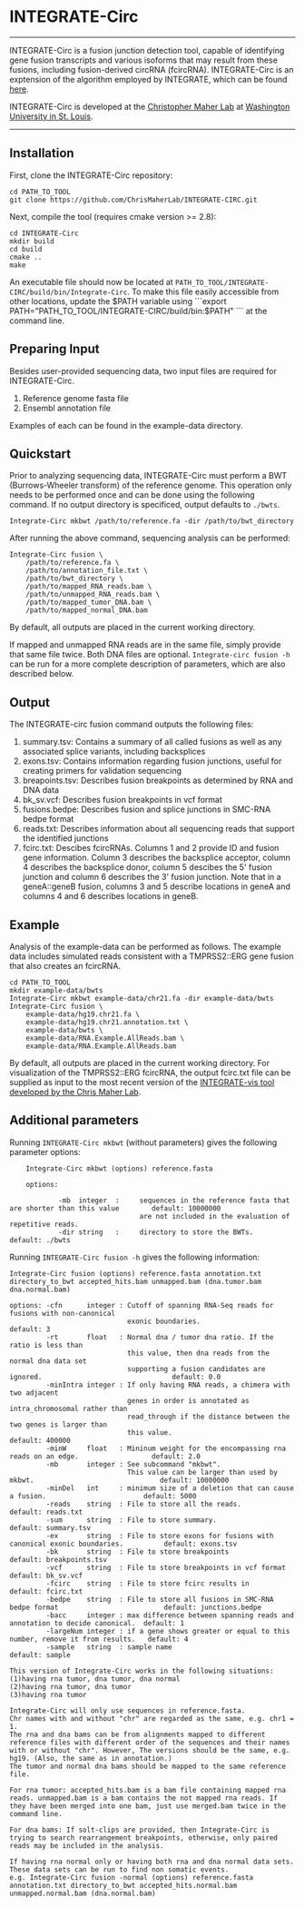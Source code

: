 # INTEGRATE-Circ
***
INTEGRATE-Circ is a fusion junction detection tool, capable of identifying gene fusion transcripts and various isoforms that may result from these fusions, including fusion-derived circRNA (fcircRNA). INTEGRATE-Circ is an exptension of the algorithm employed by INTEGRATE, which can be found [here](https://github.com/ChrisMaherLab/INTEGRATE).

INTEGRATE-Circ is developed at the [Christopher Maher Lab](http://www.maherlab.com/) at [Washington University in St. Louis](http://www.wustl.edu).
***

## Installation
First, clone the INTEGRATE-Circ repository:
```
cd PATH_TO_TOOL
git clone https://github.com/ChrisMaherLab/INTEGRATE-CIRC.git
```
Next, compile the tool (requires cmake version >= 2.8):
```
cd INTEGRATE-Circ
mkdir build
cd build
cmake ..
make
```
An executable file should now be located at ``` PATH_TO_TOOL/INTEGRATE-CIRC/build/bin/Integrate-Circ ```. To make this file easily accessible from other locations, update the $PATH variable using ```export PATH="PATH_TO_TOOL/INTEGRATE-CIRC/build/bin:$PATH" ``` at the command line.

## Preparing Input
Besides user-provided sequencing data, two input files are required for INTEGRATE-Circ.

1. Reference genome fasta file
2. Ensembl annotation file

Examples of each can be found in the example-data directory.

## Quickstart
Prior to analyzing sequencing data, INTEGRATE-Circ must perform a BWT (Burrows-Wheeler transform) of the reference genome. This operation only needs to be performed once and can be done using the following command. If no output directory is specificed, output defaults to ```./bwts```.
```
Integrate-Circ mkbwt /path/to/reference.fa -dir /path/to/bwt_directory
```

After running the above command, sequencing analysis can be performed:
```
Integrate-Circ fusion \
	/path/to/reference.fa \
	/path/to/annotation_file.txt \
	/path/to/bwt_directory \
	/path/to/mapped_RNA_reads.bam \
	/path/to/unmapped_RNA_reads.bam \
	/path/to/mapped_tumor_DNA.bam \
	/path/to/mapped_normal_DNA.bam
```
By default, all outputs are placed in the current working directory.

If mapped and unmapped RNA reads are in the same file, simply provide that same file twice. Both DNA files are optional. ```Integrate-circ fusion -h``` can be run for a more complete description of parameters, which are also described below.

## Output
The INTEGRATE-circ fusion command outputs the following files:
1. summary.tsv: Contains a summary of all called fusions as well as any associated splice variants, including backsplices
2. exons.tsv: Contains information regarding fusion junctions, useful for creating primers for validation sequencing
3. breapoints.tsv: Describes fusion breakpoints as determined by RNA and DNA data
4. bk_sv.vcf: Describes fusion breakpoints in vcf format
5. fusions.bedpe: Describes fusion and splice junctions in SMC-RNA bedpe format
6. reads.txt: Describes information about all sequencing reads that support the identified junctions
7. fcirc.txt: Descibes fcircRNAs. Columns 1 and 2 provide ID and fusion gene information. Column 3 describes the backsplice acceptor, column 4 describes the backsplice donor, column 5 descibes the 5' fusion junction and column 6 describes the 3' fusion junction. Note that in a geneA::geneB fusion, columns 3 and 5 describe locations in geneA and columns 4 and 6 describes locations in geneB.

## Example
Analysis of the example-data can be performed as follows. The example data includes simulated reads consistent with a TMPRSS2::ERG gene fusion that also creates an fcircRNA.
```
cd PATH_TO_TOOL
mkdir example-data/bwts
Integrate-Circ mkbwt example-data/chr21.fa -dir example-data/bwts
Integrate-Circ fusion \
	example-data/hg19.chr21.fa \
	example-data/hg19.chr21.annotation.txt \
	example-data/bwts \
	example-data/RNA.Example.AllReads.bam \
	example-data/RNA.Example.AllReads.bam
```
By default, all outputs are placed in the current working directory. For visualization of the TMPRSS2::ERG fcircRNA, the output fcirc.txt file can be supplied as input to the most recent version of the [INTEGRATE-vis tool developed by the Chris Maher Lab](https://github.com/ChrisMaherLab/INTEGRATE-Vis).

## Additional parameters
Running ```INTEGRATE-Circ mkbwt``` (without parameters) gives the following parameter options:
```
    Integrate-Circ mkbwt (options) reference.fasta

    options:

            -mb  integer  :     sequences in the reference fasta that are shorter than this value        default: 10000000
                                are not included in the evaluation of repetitive reads.   
            -dir string   :     directory to store the BWTs.                                             default: ./bwts

```
Running ```INTEGRATE-Circ fusion -h``` gives the following information:
```
Integrate-Circ fusion (options) reference.fasta annotation.txt directory_to_bwt accepted_hits.bam unmapped.bam (dna.tumor.bam dna.normal.bam)

options: -cfn      integer : Cutoff of spanning RNA-Seq reads for fusions with non-canonical
                             exonic boundaries.                                                         default: 3
         -rt       float   : Normal dna / tumor dna ratio. If the ratio is less than
                             this value, then dna reads from the normal dna data set 
                             supporting a fusion candidates are ignored.                                default: 0.0
         -minIntra integer : If only having RNA reads, a chimera with two adjacent
                             genes in order is annotated as intra_chromosomal rather than 
                             read_through if the distance between the two genes is larger than
                             this value.                                                                default: 400000
         -minW     float   : Mininum weight for the encompassing rna reads on an edge.                  default: 2.0
         -mb       integer : See subcommand "mkbwt".
                             This value can be larger than used by mkbwt.                               default: 10000000
         -minDel   int     : minimum size of a deletion that can cause a fusion.                        default: 5000
         -reads    string  : File to store all the reads.                                               default: reads.txt
         -sum      string  : File to store summary.                                                     default: summary.tsv
         -ex       string  : File to store exons for fusions with canonical exonic boundaries.          default: exons.tsv
         -bk       string  : File to store breakpoints                                                  default: breakpoints.tsv
         -vcf      string  : File to store breakpoints in vcf format                                    default: bk_sv.vcf
         -fcirc    string  : File to store fcirc results in                                             default: fcirc.txt
         -bedpe    string  : File to store all fusions in SMC-RNA bedpe format                          default: junctions.bedpe
         -bacc     integer : max difference between spanning reads and annotation to decide canonical.  default: 1
         -largeNum integer : if a gene shows greater or equal to this number, remove it from results.   default: 4
         -sample   string  : sample name                                                                default: sample

This version of Integrate-Circ works in the following situations:
(1)having rna tumor, dna tumor, dna normal
(2)having rna tumor, dna tumor
(3)having rna tumor

Integrate-Circ will only use sequences in reference.fasta. 
Chr names with and without "chr" are regarded as the same, e.g. chr1 = 1.
The rna and dna bams can be from alignments mapped to different reference files with different order of the sequences and their names with or without "chr". However, The versions should be the same, e.g. hg19. (Also, the same as in annotation.)
The tumor and normal dna bams should be mapped to the same reference file.

For rna tumor: accepted_hits.bam is a bam file containing mapped rna reads. unmapped.bam is a bam contains the not mapped rna reads. If they have been merged into one bam, just use merged.bam twice in the command line.

For dna bams: If solt-clips are provided, then Integrate-Circ is trying to search rearrangement breakpoints, otherwise, only paired reads may be included in the analysis.

If having rna normal only or having both rna and dna normal data sets. These data sets can be run to find non somatic events.
e.g. Integrate-Circ fusion -normal (options) reference.fasta annotation.txt directory_to_bwt accepted_hits.normal.bam unmapped.normal.bam (dna.normal.bam)
```

